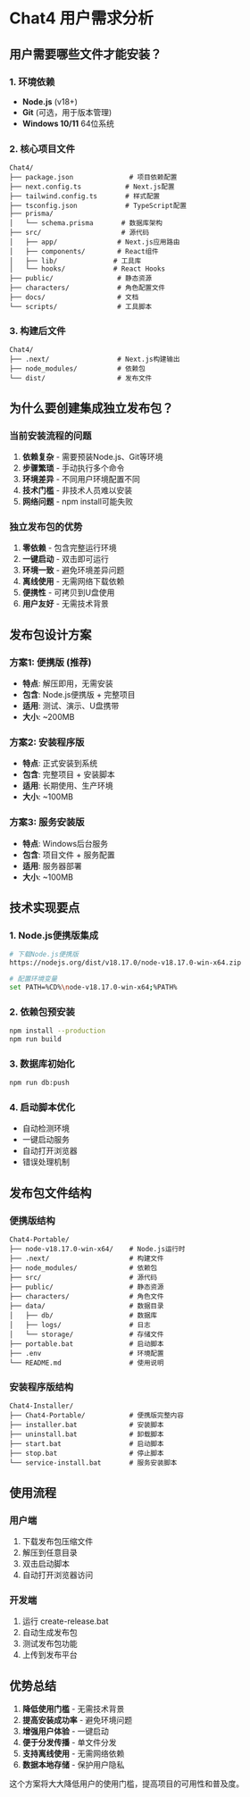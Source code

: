 # Chat4 用户需求分析

## 用户需要哪些文件才能安装？

### 1. 环境依赖
- **Node.js** (v18+)
- **Git** (可选，用于版本管理)
- **Windows 10/11** 64位系统

### 2. 核心项目文件
```
Chat4/
├── package.json              # 项目依赖配置
├── next.config.ts           # Next.js配置
├── tailwind.config.ts       # 样式配置
├── tsconfig.json            # TypeScript配置
├── prisma/
│   └── schema.prisma       # 数据库架构
├── src/                    # 源代码
│   ├── app/               # Next.js应用路由
│   ├── components/        # React组件
│   ├── lib/              # 工具库
│   └── hooks/            # React Hooks
├── public/                # 静态资源
├── characters/            # 角色配置文件
├── docs/                  # 文档
└── scripts/               # 工具脚本
```

### 3. 构建后文件
```
Chat4/
├── .next/                 # Next.js构建输出
├── node_modules/          # 依赖包
└── dist/                  # 发布文件
```

## 为什么要创建集成独立发布包？

### 当前安装流程的问题
1. **依赖复杂** - 需要预装Node.js、Git等环境
2. **步骤繁琐** - 手动执行多个命令
3. **环境差异** - 不同用户环境配置不同
4. **技术门槛** - 非技术人员难以安装
5. **网络问题** - npm install可能失败

### 独立发布包的优势
1. **零依赖** - 包含完整运行环境
2. **一键启动** - 双击即可运行
3. **环境一致** - 避免环境差异问题
4. **离线使用** - 无需网络下载依赖
5. **便携性** - 可拷贝到U盘使用
6. **用户友好** - 无需技术背景

## 发布包设计方案

### 方案1: 便携版 (推荐)
- **特点**: 解压即用，无需安装
- **包含**: Node.js便携版 + 完整项目
- **适用**: 测试、演示、U盘携带
- **大小**: ~200MB

### 方案2: 安装程序版
- **特点**: 正式安装到系统
- **包含**: 完整项目 + 安装脚本
- **适用**: 长期使用、生产环境
- **大小**: ~100MB

### 方案3: 服务安装版
- **特点**: Windows后台服务
- **包含**: 项目文件 + 服务配置
- **适用**: 服务器部署
- **大小**: ~100MB

## 技术实现要点

### 1. Node.js便携版集成
```bash
# 下载Node.js便携版
https://nodejs.org/dist/v18.17.0/node-v18.17.0-win-x64.zip

# 配置环境变量
set PATH=%CD%\node-v18.17.0-win-x64;%PATH%
```

### 2. 依赖包预安装
```bash
npm install --production
npm run build
```

### 3. 数据库初始化
```bash
npm run db:push
```

### 4. 启动脚本优化
- 自动检测环境
- 一键启动服务
- 自动打开浏览器
- 错误处理机制

## 发布包文件结构

### 便携版结构
```
Chat4-Portable/
├── node-v18.17.0-win-x64/    # Node.js运行时
├── .next/                    # 构建文件
├── node_modules/             # 依赖包
├── src/                      # 源代码
├── public/                   # 静态资源
├── characters/               # 角色文件
├── data/                     # 数据目录
│   ├── db/                   # 数据库
│   ├── logs/                 # 日志
│   └── storage/              # 存储文件
├── portable.bat              # 启动脚本
├── .env                      # 环境配置
└── README.md                 # 使用说明
```

### 安装程序版结构
```
Chat4-Installer/
├── Chat4-Portable/           # 便携版完整内容
├── installer.bat             # 安装脚本
├── uninstall.bat             # 卸载脚本
├── start.bat                 # 启动脚本
├── stop.bat                  # 停止脚本
└── service-install.bat       # 服务安装脚本
```

## 使用流程

### 用户端
1. 下载发布包压缩文件
2. 解压到任意目录
3. 双击启动脚本
4. 自动打开浏览器访问

### 开发端
1. 运行 create-release.bat
2. 自动生成发布包
3. 测试发布包功能
4. 上传到发布平台

## 优势总结

1. **降低使用门槛** - 无需技术背景
2. **提高安装成功率** - 避免环境问题
3. **增强用户体验** - 一键启动
4. **便于分发传播** - 单文件分发
5. **支持离线使用** - 无需网络依赖
6. **数据本地存储** - 保护用户隐私

这个方案将大大降低用户的使用门槛，提高项目的可用性和普及度。